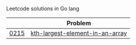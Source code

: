 Leetcode solutions in Go lang

| |Problem|
|:---:|:---:|
| [0215](https://leetcode.com/problems/kth-largest-element-in-an-array) |[kth-largest-element-in-an-array](0215_kth-largest-element-in-an-array/)|

